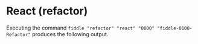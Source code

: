 React (refactor)
======

Executing the command `fiddle "refactor" "react" "0000" "fiddle-0100-Refactor"` produces the following output.

  

